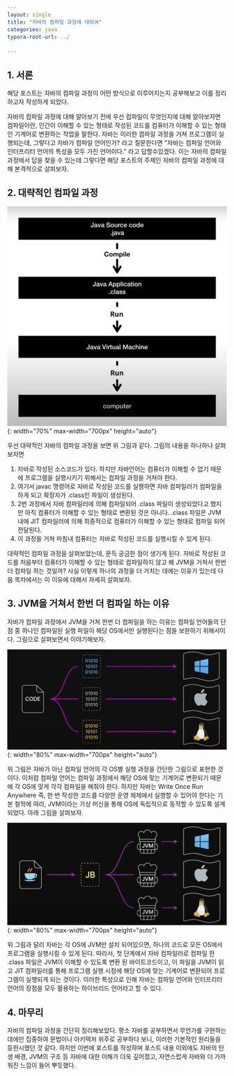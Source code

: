 ```yaml
---
layout: single
title: "자바의 컴파일 과정에 대하여"
categories: java
typora-root-url: ../

---
```



## 1. 서론
해당 포스트는 자바의 컴파일 과정이 어떤 방식으로 이루어지는지 공부해보고 이를 정리하고자 작성하게 되었다.

자바의 컴파일 과정에 대해 알아보기 전에 우선 컴파일이 무엇인지에 대해 알아보자면 컴파일이란, 인간이 이해할 수 있는 형태로 작성된 코드를 컴퓨터가 이해할 수 있는 형태인 기계어로 변환하는 작업을 말한다. 자바는 이러한 컴파일 과정을 거쳐 프로그램이 실행되는데, 그렇다고 자바가 컴파일 언어인가? 라고 질문한다면 "자바는 컴파일 언어와 인터프리터 언어의 특성을 모두 가진 언어이다." 라고 답할수있겠다. 이는 자바의 컴파일 과정에서 답을 찾을 수 있는데 그렇다면 해당 포스트의 주제인 자바의 컴파일 과정에 대해 본격적으로 살펴보자.


## 2. 대략적인 컴파일 과정

![compile](/images/2025-02-13-compile/compile.png){: width="70%" max-width="700px" height="auto"}

우선 대략적인 자바의 컴파일 과정을 보면 위 그림과 같다. 그림의 내용을 하나하나 살펴보자면

1. 자바로 작성된 소스코드가 있다. 하지만 자바언어는 컴퓨터가 이해할 수 없기 때문에 프로그램을 실행시키기 위해서는 컴파일 과정을 거쳐야 한다.
2. 여기서 javac 명령어로 자바로 작성된 코드를 실행하면 자바 컴파일러가 컴파일을 하게 되고 확장자가 .class인 파일이 생성된다.
3. 2번 과정에서 자바 컴파일러에 의해 컴파일되어 .class 파일이 생성되었다고 했지만 아직 컴퓨터가 이해할 수 있는 형태로 변환된 것은 아니다. .class 파일은 JVM 내에 JIT 컴파일러에 의해 최종적으로 컴퓨터가 이해할 수 있는 형태로 컴파일 되어 전달된다.
4. 이 과정을 거쳐 마침내 컴퓨터는 자바로 작성된 코드를 실행시킬 수 있게 된다.

대략적인 컴파일 과정을 살펴보았는데, 문득 궁금한 점이 생기게 된다. 자바로 작성된 코드를 처음부터 컴퓨터가 이해할 수 있는 형태로 컴파일하지 않고 왜 JVM을 거쳐서 한번 더 컴파일 하는 것일까? 사실 이렇게 하나의 과정을 더 거치는 데에는 이유가 있는데 다음 목차에서는 이 이유에 대해서 자세히 살펴보자.


## 3. JVM을 거쳐서 한번 더 컴파일 하는 이유

자바가 컴파일 과정에서 JVM을 거쳐 한번 더 컴파일을 하는 이유는 컴파일 언어들의 단점 중 하나인 컴파일된 실행 파일이 해당 OS에서만 실행된다는 점을 보완하기 위해서이다. 그림으로 살펴보면서 이야기해보자.

![no_jvm](/images/2025-02-13-compile/no_jvm-9930531.png){: width="80%" max-width="700px" height="auto"}

위 그림은 자바가 아닌 컴파일 언어의 각 OS별 실행 과정을 간단한 그림으로 표현한 것이다. 이처럼 컴파일 언어는 컴파일 과정에서 해당 OS에 맞는 기계어로 변환되기 때문에 각 OS에 맞게 각각 컴파일을 해줘야 한다. 하지만 자바는 Write Once Run Anywhere 즉, 한 번 작성한 코드를 다양한 운영 체제에서 실행할 수 있어야 한다는 기본 철학에 따라, JVM이라는 가상 머신을 통해 OS에 독립적으로 동작할 수 있도록 설계되었다. 아래 그림을 살펴보자.



![jvm](/images/2025-02-13-compile/jvm.png){: width="80%" max-width="700px" height="auto"}

위 그림과 달리 자바는 각 OS에 JVM만 설치 되어있으면, 하나의 코드로 모든 OS에서 프로그램을 실행시킬 수 있게 된다. 따라서, 첫 단계에서 자바 컴파일러로 컴파일 한 .class 파일은 JVM이 이해할 수 있도록 변환 된 바이트코드이고, 이 파일을 JVM이 읽고 JIT 컴파일러를 통해 프로그램 실행 시점에 해당 OS에 맞는 기계어로 변환되어  프로그램이 실행되게 되는 것이다. 이러한 특성으로 인해 자바는 컴파일 언어와 인터프리터 언어의 장점을 모두 활용하는 하이브리드 언어라고 할 수 있다.


## 4. 마무리

자바의 컴파일 과정을 간단히 정리해보았다. 평소 자바를 공부하면서 무언가를 구현하는 데에만 집중하여 문법이나 아키텍처 위주로 공부하다 보니, 이러한 기본적인 원리들을 등한시했던 것 같다. 하지만 이번에 포스트를 작성하며 포스트 내용 이외에도 자바의 탄생 배경, JVM의 구조 등 자바에 대한 이해가 더욱 깊어졌고, 자연스럽게 자바와 더 가까워진 느낌이 들어 뿌듯했다.



